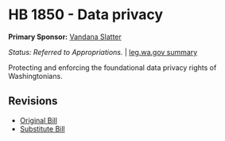 # HB 1850 - Data privacy
**Primary Sponsor:** [Vandana Slatter](/person/leg/vandana.slatter.md)

*Status: Referred to Appropriations.* | [leg.wa.gov summary](https://app.leg.wa.gov/billsummary?BillNumber=1850&Year=2021)

Protecting and enforcing the foundational data privacy rights of Washingtonians.

## Revisions
* [Original Bill](1/)
* [Substitute Bill](S/)